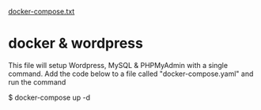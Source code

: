 [docker-compose.txt](https://github.com/rajuploads/docker-wordpress/files/8669616/docker-compose.txt)
# docker & wordpress

This file will setup Wordpress, MySQL & PHPMyAdmin with a single command. Add the code below to a file called "docker-compose.yaml" and run the command

$ docker-compose up -d
